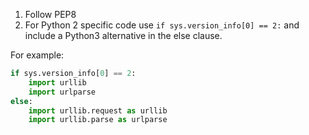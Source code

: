 1. Follow PEP8
2. For Python 2 specific code use `if sys.version_info[0] == 2:` and include a Python3 alternative in the else clause.  


  For example:
  
```python
if sys.version_info[0] == 2:
    import urllib
    import urlparse
else:
    import urllib.request as urllib
    import urllib.parse as urlparse
```

